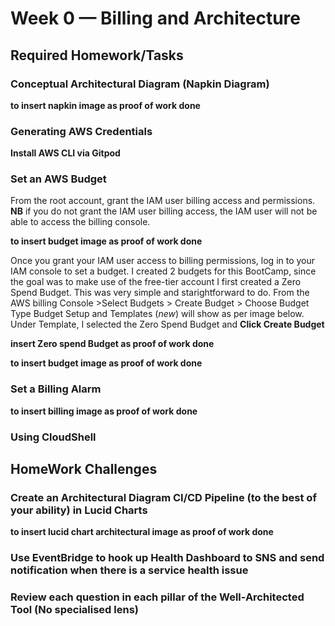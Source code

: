 # Week 0 — Billing and Architecture

## Required Homework/Tasks

### Conceptual Architectural Diagram (Napkin Diagram)
**to insert napkin image as proof of work done**

### Generating AWS Credentials
**Install AWS CLI via Gitpod**




### Set an AWS Budget
From the root account, grant the IAM user billing access and permissions. **NB** if you do not grant the IAM user billing access, the IAM user will not be able to access the billing console. 

**to insert budget image as proof of work done**

Once you grant your IAM user access to billing permissions, log in to your IAM console to set a budget. I created 2 budgets for this BootCamp, since the goal was to make use of the free-tier account I first created a Zero Spend Budget. This was very simple and starightforward to do. 
From the AWS billing Console >Select Budgets > Create Budget > Choose Budget Type
Budget Setup and Templates (*new*) will show as per image below.
Under Template, I selected the Zero Spend Budget and **Click Create Budget**

**insert Zero spend Budget as proof of work done**

**to insert budget image as proof of work done**

### Set a Billing Alarm
**to insert billing image as proof of work done**

### Using CloudShell

## HomeWork Challenges

### Create an Architectural Diagram CI/CD Pipeline (to the best of your ability) in Lucid Charts
**to insert lucid chart architectural image as proof of work done**

### Use EventBridge to hook up Health Dashboard to SNS and send notification when there is a service health issue

### Review each question in each pillar of the Well-Architected Tool (No specialised lens)

